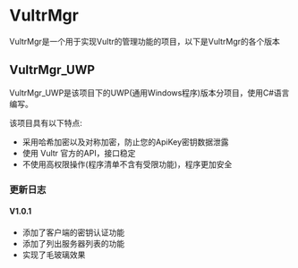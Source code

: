 # VultrMgr
VultrMgr是一个用于实现Vultr的管理功能的项目，以下是VultrMgr的各个版本

## VultrMgr_UWP
VultrMgr_UWP是该项目下的UWP(通用Windows程序)版本分项目，使用C#语言编写。

该项目具有以下特点:

* 采用哈希加密以及对称加密，防止您的ApiKey密钥数据泄露
* 使用 Vultr 官方的API，接口稳定
* 不使用高权限操作(程序清单不含有受限功能)，程序更加安全

### 更新日志
#### V1.0.1
* 添加了客户端的密钥认证功能
* 添加了列出服务器列表的功能
* 实现了毛玻璃效果
